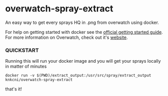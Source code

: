 # overwatch-spray-extract

 An easy way to get every sprays HQ in .png from overwatch using docker.


For help on getting started with docker see the [official getting started guide](https://docs.docker.com/get-started/).
For more information on Overwatch, check out it's [website](https://playoverwatch.com/es-mx/).




### QUICKSTART

Running this will run your docker image and you will get your sprays locally in matter of minutes


```
docker run -v $(PWD)/extract_output:/usr/src/spray/extract_output knkcni/overwatch-spray-extract
```

that's it!
